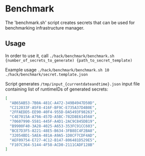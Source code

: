 # Benchmark
The 'benchmark.sh' script creates secrets that can be used for benchmarking infrastructure manager.

## Usage

In order to use it, call `./hack/benchmark/benchmark.sh {number_of_secrets_to_generate) {path_to_secret_template)`

Example usage `./hack/benchmark/benchmark.sh 10 ./hack/benchmark/secret.template.json`

Script generates `/tmp/input_{currentdateandtime}.json` input file containing list of runtimeIDs of generated secrets:
``` json
[
  "AB65AB53-7B0A-481C-A472-349B4947D50D",
  "C212033F-A5F8-416F-BF9C-E735A37D4B0E",
  "2FFAEDD5-EE90-40F4-955D-DA5493F98263",
  "C4E7015A-A79A-457D-A5BC-782D8E614568",
  "70607990-5581-445F-A4D1-2AC9C845DB19",
  "B9900F40-3A28-4025-A653-353FC91CC603",
  "BCE7D3F5-8221-48E5-B634-3FB8EC4F2BA8",
  "32054BD1-5AEA-481A-A9A5-1D8CF7CDF4AD",
  "AEF09754-E727-4C12-B147-806481D529E5",
  "F107C364-5144-4F58-ACD0-2111CADF128B"
]
```
